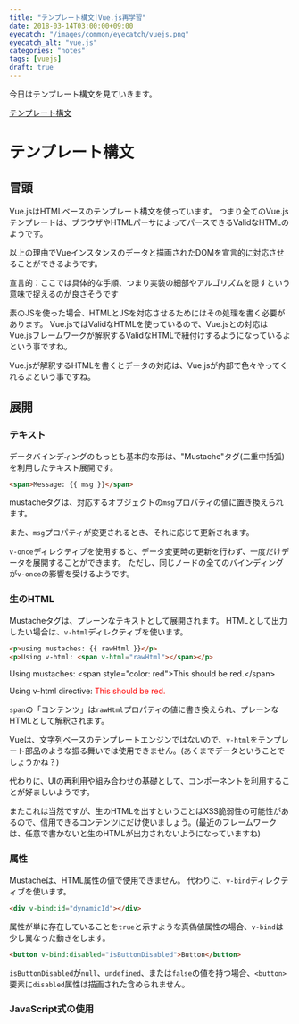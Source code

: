 ```yaml
---
title: "テンプレート構文|Vue.js再学習"
date: 2018-03-14T03:00:00+09:00
eyecatch: "/images/common/eyecatch/vuejs.png"
eyecatch_alt: "vue.js"
categories: "notes"
tags: [vuejs]
draft: true
---
```


今日はテンプレート構文を見ていきます。

[テンプレート構文](https://jp.vuejs.org/v2/guide/syntax.html)

# テンプレート構文
## 冒頭

Vue.jsはHTMLベースのテンプレート構文を使っています。
つまり全てのVue.jsテンプレートは、ブラウザやHTMLパーサによってパースできるValidなHTMLのようです。

以上の理由でVueインスタンスのデータと描画されたDOMを宣言的に対応させることができるようです。

宣言的：ここでは具体的な手順、つまり実装の細部やアルゴリズムを隠すという意味で捉えるのが良さそうです

素のJSを使った場合、HTMLとJSを対応させるためにはその処理を書く必要があります。
Vue.jsではValidなHTMLを使っているので、Vue.jsとの対応はVue.jsフレームワークが解釈するValidなHTMLで紐付けするようになっているよという事ですね。

Vue.jsが解釈するHTMLを書くとデータの対応は、Vue.jsが内部で色々やってくれるよという事ですね。

## 展開

### テキスト

データバインディングのもっとも基本的な形は、"Mustache"タグ(二重中括弧)を利用したテキスト展開です。

```html
<span>Message: {{ msg }}</span>
```

mustacheタグは、対応するオブジェクトの`msg`プロパティの値に置き換えられます。

また、`msg`プロパティが変更されるとき、それに応じて更新されます。

`v-once`ディレクティブを使用すると、データ変更時の更新を行わず、一度だけデータを展開することができます。
ただし、同じノードの全てのバインディングが`v-once`の影響を受けるようです。

### 生のHTML

Mustacheタグは、プレーンなテキストとして展開されます。
HTMLとして出力したい場合は、`v-html`ディレクティブを使います。

```html
<p>using mustaches: {{ rawHtml }}</p>
<p>Using v-html: <span v-html="rawHtml"></span></p>
```

<div class="sc-demo">
  <p>Using mustaches: &lt;span style="color: red"&gt;This should be red.&lt;/span&gt;</p>
  <p>Using v-html directive: <span><span style="color: red">This should be red.</span></span></p>
</div>

`span`の「コンテンツ」は`rawHtml`プロパティの値に書き換えられ、プレーンなHTMLとして解釈されます。

Vueは、文字列ベースのテンプレートエンジンではないので、`v-html`をテンプレート部品のような振る舞いでは使用できません。(あくまでデータということでしょうかね？)

代わりに、UIの再利用や組み合わせの基礎として、コンポーネントを利用することが好ましいようです。

またこれは当然ですが、生のHTMLを出すということはXSS脆弱性の可能性があるので、信用できるコンテンツにだけ使いましょう。(最近のフレームワークは、任意で書かないと生のHTMLが出力されないようになっていますね)

### 属性

Mustacheは、HTML属性の値で使用できません。
代わりに、`v-bind`ディレクティブを使います。

```html
<div v-bind:id="dynamicId"></div>
```

属性が単に存在していることを`true`と示すような真偽値属性の場合、`v-bind`は少し異なった動きをします。

```html
<button v-bind:disabled="isButtonDisabled">Button</button>
```

`isButtonDisabled`が`null`、`undefined`、または`false`の値を持つ場合、`<button>`要素に`disabled`属性は描画された含められません。

### JavaScript式の使用


